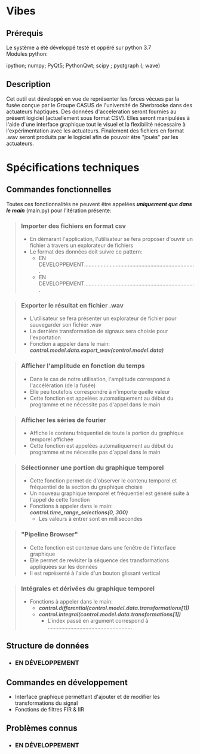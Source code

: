 # Vibes
## Prérequis
Le système a été développé testé et oppéré sur python 3.7<br />
Modules python:<br />

 ipython; numpy; PyQt5; PythonQwt; scipy ; pyqtgraph    (; wave)

## Description

Cet outil est développé en vue de représenter les forces vécues par la fusée
conçue par le Groupe CASUS de l'université de Sherbrooke dans des actuateurs haptiques.
Des données d'acceleration seront fournies au présent logiciel (actuellement sous format CSV).
Elles seront manipulées à l'aide d'une interface graphique tout le visuel et la flexibilité 
nécessaire à l'expérimentation avec les actuateurs.
Finalement des fichiers en format .wav seront produits par le logiciel afin de
pouvoir être "joués" par les actuateurs.


# Spécifications techniques  

## Commandes fonctionnelles
Toutes ces fonctionnalités ne peuvent être appelées ***uniquement que dans le main*** (main.py) pour l'itération présente:

> ### Importer des fichiers en format csv
>
> - En démarant l'application, l'utilisateur se fera proposer d'ouvrir un fichier à travers un explorateur de fichiers
> - Le format des données doit suivre ce pattern: 
>    - EN DEVELOPPEMENT..........................................................................
>    - EN DEVELOPPEMENT..........................................................................

> ### Exporter le résultat en fichier .wav
>
> - L'utilisateur se fera présenter un explorateur de fichier pour sauvegarder son fichier .wav
> - La dernière transformation de signaux sera choisie pour l'exportation
> - Fonction à appeler dans le main: ***control.model.data.export_wav(control.model.data)***

> ### Afficher l'amplitude en fonction du temps 
>
> - Dans le cas de notre utilisation, l'amplitude correspond à l'accélération (de la fusée)
> - Elle peu toutefois correspondre à n'importe quelle valeur
> - Cette fonction est appelées automatiquement au début du programme et ne nécessite pas d'appel dans le main

> ### Afficher les séries de fourier
>
> - Affiche le contenu fréquentiel de toute la portion du graphique temporel affichée
> - Cette fonction est appelées automatiquement au début du programme et ne nécessite pas d'appel dans le main

> ### Sélectionner une portion du graphique temporel
>
> - Cette fonction permet de d'observer le contenu temporel et fréquentiel de la section du graphique choisie
> - Un nouveau graphique temporel et fréquentiel est généré suite à l'appel de cette fonction
> - Fonctions à appeler dans le main: ***control.time_range_selections(0, 300)***
>    - Les valeurs à entrer sont en millisecondes

> ### "Pipeline Browser"
>
> - Cette fonction est contenue dans une fenêtre de l'interface graphique
> - Elle permet de revisiter la séquence des transformations appliquées sur les données
> - Il est représenté à l'aide d'un bouton glissant vertical

> ### Intégrales et dérivées du graphique temporel 
>
> - Fonctions à appeler dans le main:
>    - ***control.differential(control.model.data.transformations[1])***
>    - ***control.integral(control.model.data.transformations[1])***
>       - L'index passé en argument correspond à ........................................................

## Structure de données
- ### EN DÉVELOPPEMENT

## Commandes en développement
- Interface graphique permettant d'ajouter et de modifier les transformations du signal
- Fonctions de filtres FIR & IIR

## Problèmes connus
- ### EN DÉVELOPPEMENT

